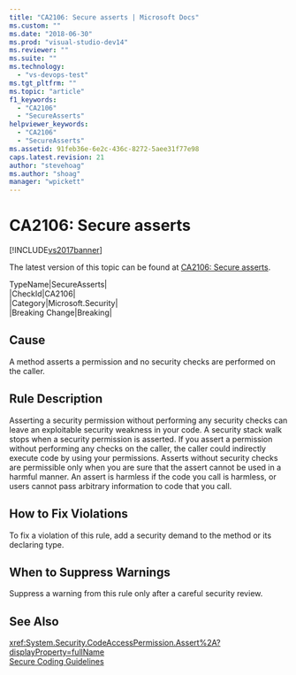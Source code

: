 ```yaml
---
title: "CA2106: Secure asserts | Microsoft Docs"
ms.custom: ""
ms.date: "2018-06-30"
ms.prod: "visual-studio-dev14"
ms.reviewer: ""
ms.suite: ""
ms.technology: 
  - "vs-devops-test"
ms.tgt_pltfrm: ""
ms.topic: "article"
f1_keywords: 
  - "CA2106"
  - "SecureAsserts"
helpviewer_keywords: 
  - "CA2106"
  - "SecureAsserts"
ms.assetid: 91feb36e-6e2c-436c-8272-5aee31f77e98
caps.latest.revision: 21
author: "stevehoag"
ms.author: "shoag"
manager: "wpickett"
---
```

# CA2106: Secure asserts
[!INCLUDE[vs2017banner](../includes/vs2017banner.md)]

The latest version of this topic can be found at [CA2106: Secure asserts](https://docs.microsoft.com/visualstudio/code-quality/ca2106-secure-asserts).  
  
TypeName|SecureAsserts|  
|CheckId|CA2106|  
|Category|Microsoft.Security|  
|Breaking Change|Breaking|  
  
## Cause  
 A method asserts a permission and no security checks are performed on the caller.  
  
## Rule Description  
 Asserting a security permission without performing any security checks can leave an exploitable security weakness in your code. A security stack walk stops when a security permission is asserted. If you assert a permission without performing any checks on the caller, the caller could indirectly execute code by using your permissions. Asserts without security checks are permissible only when you are sure that the assert cannot be used in a harmful manner. An assert is harmless if the code you call is harmless, or users cannot pass arbitrary information to code that you call.  
  
## How to Fix Violations  
 To fix a violation of this rule, add a security demand to the method or its declaring type.  
  
## When to Suppress Warnings  
 Suppress a warning from this rule only after a careful security review.  
  
## See Also  
 <xref:System.Security.CodeAccessPermission.Assert%2A?displayProperty=fullName>   
 [Secure Coding Guidelines](http://msdn.microsoft.com/library/4f882d94-262b-4494-b0a6-ba9ba1f5f177)



